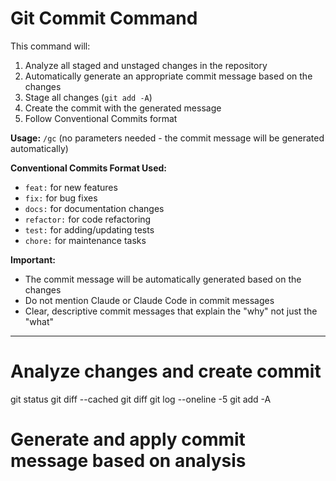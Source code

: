 # Git Commit Command

This command will:
1. Analyze all staged and unstaged changes in the repository
2. Automatically generate an appropriate commit message based on the changes
3. Stage all changes (`git add -A`)
4. Create the commit with the generated message
5. Follow Conventional Commits format

**Usage:** `/gc` (no parameters needed - the commit message will be generated automatically)

**Conventional Commits Format Used:**
- `feat:` for new features
- `fix:` for bug fixes  
- `docs:` for documentation changes
- `refactor:` for code refactoring
- `test:` for adding/updating tests
- `chore:` for maintenance tasks

**Important:** 
- The commit message will be automatically generated based on the changes
- Do not mention Claude or Claude Code in commit messages
- Clear, descriptive commit messages that explain the "why" not just the "what"

---

# Analyze changes and create commit
git status
git diff --cached
git diff
git log --oneline -5
git add -A
# Generate and apply commit message based on analysis
